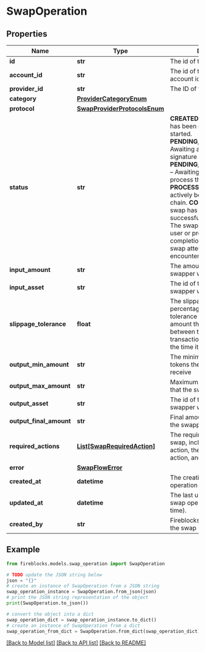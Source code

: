 # SwapOperation


## Properties

Name | Type | Description | Notes
------------ | ------------- | ------------- | -------------
**id** | **str** | The id of the swap operation | 
**account_id** | **str** | The id of the vault account or account id | 
**provider_id** | **str** | The ID of the provider | 
**category** | [**ProviderCategoryEnum**](ProviderCategoryEnum.md) |  | 
**protocol** | [**SwapProviderProtocolsEnum**](SwapProviderProtocolsEnum.md) |  | 
**status** | **str** | **CREATED** – The swap request has been created but not yet started. **PENDING_USER_ACTION** – Awaiting a user action (e.g. signature or approval). **PENDING_PROVIDER_ACTION** – Awaiting the provider to process the request. **PROCESSING** – The swap is actively being executed on‐chain. **COMPLETED** – The swap has finished successfully. **CANCELED** – The swap was cancelled by user or provider before completion. **FAILED** – The swap attempted but encountered an error. | 
**input_amount** | **str** | The amount of tokens the swapper will provide | 
**input_asset** | **str** | The id of the asset the swapper will provide | 
**slippage_tolerance** | **float** | The slippage tolerance is a percentage. The slippage tolerance is the maximum amount the price can change between the time the transaction is submitted and the time it is executed | 
**output_min_amount** | **str** | The minimum amount of tokens the swapper will receive | 
**output_max_amount** | **str** | Maximum amount of tokens that the swapper will receive | 
**output_asset** | **str** | The id of the asset the swapper will receive | 
**output_final_amount** | **str** | Final amount of tokens that the swapper will receive | [optional] 
**required_actions** | [**List[SwapRequiredAction]**](SwapRequiredAction.md) | The required actions for the swap, including the type of action, the status of the action, and the transaction id | 
**error** | [**SwapFlowError**](SwapFlowError.md) |  | [optional] 
**created_at** | **datetime** | The creation time of the swap operation (ISO Date time). | 
**updated_at** | **datetime** | The last update time of the swap operation (ISO Date time). | 
**created_by** | **str** | Fireblocks user id that issued the swap | 

## Example

```python
from fireblocks.models.swap_operation import SwapOperation

# TODO update the JSON string below
json = "{}"
# create an instance of SwapOperation from a JSON string
swap_operation_instance = SwapOperation.from_json(json)
# print the JSON string representation of the object
print(SwapOperation.to_json())

# convert the object into a dict
swap_operation_dict = swap_operation_instance.to_dict()
# create an instance of SwapOperation from a dict
swap_operation_from_dict = SwapOperation.from_dict(swap_operation_dict)
```
[[Back to Model list]](../README.md#documentation-for-models) [[Back to API list]](../README.md#documentation-for-api-endpoints) [[Back to README]](../README.md)



